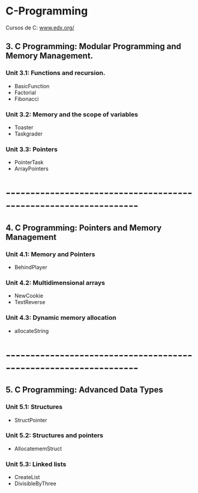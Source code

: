# C-Programming 
Cursos de C: www.edx.org/

## 3. C Programming: Modular Programming and Memory Management.
### Unit 3.1: Functions and recursion.
- BasicFunction
- Factorial
- Fibonacci
### Unit 3.2: Memory and the scope of variables
- Toaster
- Taskgrader
### Unit 3.3: Pointers
- PointerTask
- ArrayPointers
# -----------------------------------------------------------------

## 4. C Programming: Pointers and Memory Management
### Unit 4.1: Memory and Pointers
- BehindPlayer
### Unit 4.2: Multidimensional arrays
- NewCookie
- TextReverse
### Unit 4.3: Dynamic memory allocation
- allocateString

# -----------------------------------------------------------------
## 5. C Programming: Advanced Data Types
### Unit 5.1: Structures
- StructPointer
### Unit 5.2: Structures and pointers
- AllocatememStruct
### Unit 5.3: Linked lists
- CreateList
- DivisibleByThree
